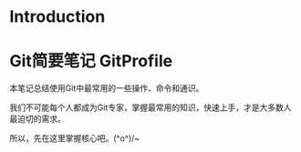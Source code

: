 # Introduction

# Git简要笔记	GitProfile

本笔记总结使用Git中最常用的一些操作、命令和通识。

我们不可能每个人都成为Git专家，掌握最常用的知识，快速上手，才是大多数人最迫切的需求。

所以，先在这里掌握核心吧。\(^o^)/~
